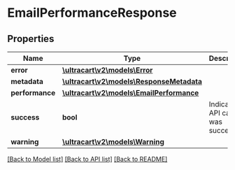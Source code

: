 # EmailPerformanceResponse

## Properties
Name | Type | Description | Notes
------------ | ------------- | ------------- | -------------
**error** | [**\ultracart\v2\models\Error**](Error.md) |  | [optional] 
**metadata** | [**\ultracart\v2\models\ResponseMetadata**](ResponseMetadata.md) |  | [optional] 
**performance** | [**\ultracart\v2\models\EmailPerformance**](EmailPerformance.md) |  | [optional] 
**success** | **bool** | Indicates if API call was successful | [optional] 
**warning** | [**\ultracart\v2\models\Warning**](Warning.md) |  | [optional] 

[[Back to Model list]](../README.md#documentation-for-models) [[Back to API list]](../README.md#documentation-for-api-endpoints) [[Back to README]](../README.md)


